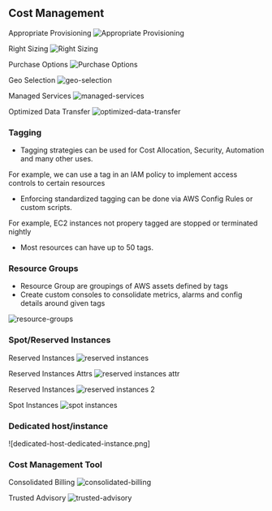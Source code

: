 ## Cost Management

Appropriate Provisioning
![Appropriate Provisioning](./appropriate-provisioning.png)

Right Sizing
![Right Sizing](./right-sizing.png)

Purchase Options
![Purchase Options](./purchase-options.png)

Geo Selection
![geo-selection](./geo-selection.png)

Managed Services
![managed-services](./managed-services.png)

Optimized Data Transfer
![optimized-data-transfer](./optimized-data-transfer.png)


### Tagging

- Tagging strategies can be used for Cost Allocation, Security, Automation and many other uses.

For example, we can use a tag in an IAM policy to implement access controls to certain resources

- Enforcing standardized tagging can be done via AWS Config Rules or custom scripts.

For example, EC2 instances not propery tagged are 
stopped or terminated nightly

- Most resources can have up to 50 tags.

### Resource Groups

- Resource Group are groupings of AWS assets defined by tags
- Create custom consoles to consolidate metrics, alarms and config details around given tags

![resource-groups](./resource-groups.png)

### Spot/Reserved Instances

Reserved Instances
![reserved instances](reserved-instance.png)

Reserved Instances Attrs
![reserved instances attr](reserved-instances-attrs.png)

Reserved Instances
![reserved instances 2](reserved-instances-2.png)

Spot Instances
![spot instances](spot-instance.png)

### Dedicated host/instance

![dedicated-host-dedicated-instance.png]

### Cost Management Tool

Consolidated Billing
![consolidated-billing](consolidated-billing.png)

Trusted Advisory
![trusted-advisory](trusted-advisory.png)
